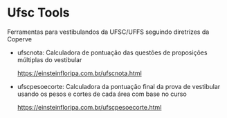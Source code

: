 # Ufsc Tools

Ferramentas para vestibulandos da UFSC/UFFS seguindo diretrizes da Coperve

- ufscnota: Calculadora de pontuação das questões de proposições múltiplas do vestibular

  https://einsteinfloripa.com.br/ufscnota.html

- ufscpesoecorte: Calculadora da pontuação final da prova de vestibular usando os pesos e cortes de cada área com base no curso

  https://einsteinfloripa.com.br/ufscpesoecorte.html


